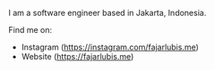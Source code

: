 I am a software engineer based in Jakarta, Indonesia. 


Find me on:

- Instagram (https://instagram.com/fajarlubis.me)
- Website (https://fajarlubis.me)

<!---
fajarlubis/fajarlubis is a ✨ special ✨ repository because its `README.md` (this file) appears on your GitHub profile.
You can click the Preview link to take a look at your changes.
--->
